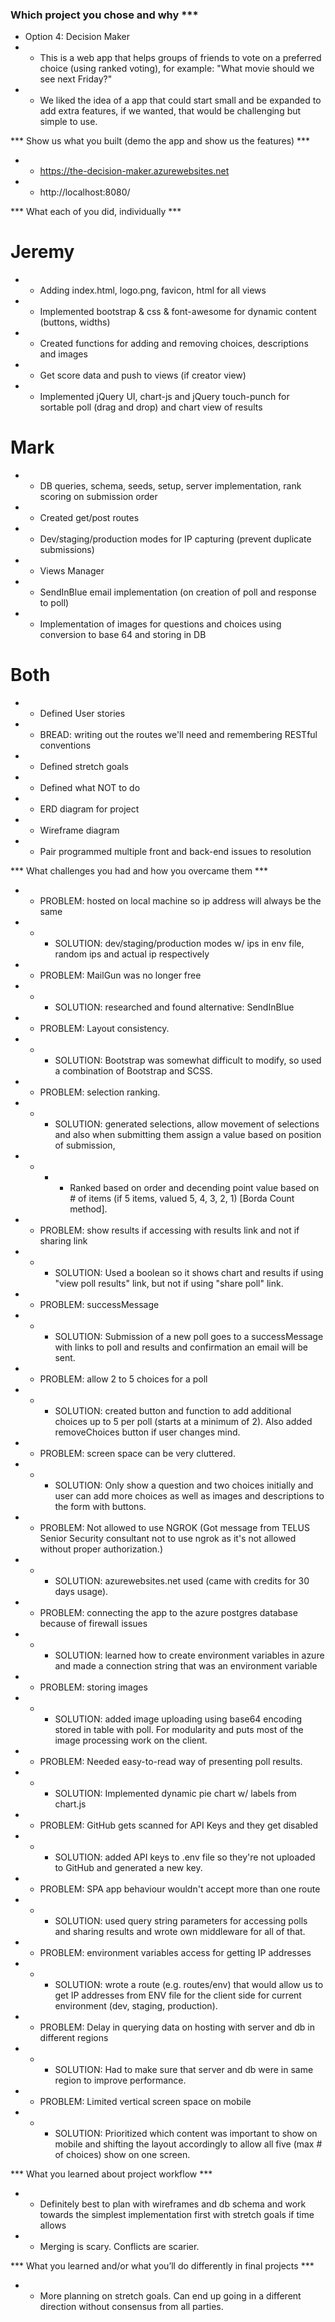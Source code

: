 ### Which project you chose and why ***
* Option 4: Decision Maker
* - This is a web app that helps groups of friends to vote on a preferred choice (using ranked voting), for example: "What movie should we see next Friday?"
* - We liked the idea of a app that could start small and be expanded to add extra features, if we wanted, that would be challenging but simple to use. 

*** Show us what you built (demo the app and show us the features) ***
* - https://the-decision-maker.azurewebsites.net
* - http://localhost:8080/


*** What each of you did, individually ***
# Jeremy
* - Adding index.html, logo.png, favicon, html for all views
* - Implemented bootstrap & css & font-awesome for dynamic content (buttons, widths)
* - Created functions for adding and removing choices, descriptions and images 
* - Get score data and push to views (if creator view)
* - Implemented jQuery UI, chart-js and jQuery touch-punch for sortable poll (drag and drop) and chart view of results

# Mark
* - DB queries, schema, seeds, setup, server implementation, rank scoring on submission order
* - Created get/post routes
* - Dev/staging/production modes for IP capturing (prevent duplicate submissions)
* - Views Manager
* - SendInBlue email implementation (on creation of poll and response to poll)
* - Implementation of images for questions and choices using conversion to base 64 and storing in DB

# Both
* - Defined User stories
* - BREAD: writing out the routes we'll need and remembering RESTful conventions
* - Defined stretch goals
* - Defined what NOT to do
* - ERD diagram for project
* - Wireframe diagram
* - Pair programmed multiple front and back-end issues to resolution

*** What challenges you had and how you overcame them ***
* - PROBLEM: hosted on local machine so ip address will always be the same
* - - SOLUTION: dev/staging/production modes w/ ips in env file, random ips and actual ip respectively
* - PROBLEM: MailGun was no longer free
* - - SOLUTION: researched and found alternative: SendInBlue
* - PROBLEM: Layout consistency.
* - - SOLUTION: Bootstrap was somewhat difficult to modify, so used a combination of Bootstrap and SCSS. 
* - PROBLEM: selection ranking.
* - - SOLUTION: generated selections, allow movement of selections and also when submitting them assign a value based on position of submission, 
* - - - Ranked based on order and decending point value based on # of items (if 5 items, valued 5, 4, 3, 2, 1) [Borda Count method].
* - PROBLEM: show results if accessing with results link and not if sharing link
* - - SOLUTION: Used a boolean so it shows chart and results if using "view poll results" link, but not if using "share poll" link.
* - PROBLEM: successMessage
* - - SOLUTION: Submission of a new poll goes to a successMessage with links to poll and results and confirmation an email will be sent.
* - PROBLEM: allow 2 to 5 choices for a poll
* - - SOLUTION: created button and function to add additional choices up to 5 per poll (starts at a minimum of 2). Also added removeChoices button if user changes mind.
* - PROBLEM: screen space can be very cluttered.
* - - SOLUTION: Only show a question and two choices initially and user can add more choices as well as images and descriptions to the form with buttons. 
* - PROBLEM: Not allowed to use NGROK (Got message from TELUS Senior Security consultant not to use ngrok as it's not allowed without proper authorization.)
* - - SOLUTION: azurewebsites.net used (came with credits for 30 days usage). 
* - PROBLEM: connecting the app to the azure postgres database because of firewall issues
* - - SOLUTION: learned how to create environment variables in azure and made a connection string that was an environment variable 
* - PROBLEM: storing images
* - - SOLUTION: added image uploading using base64 encoding stored in table with poll. For modularity and puts most of the image processing work on the client.
* - PROBLEM: Needed easy-to-read way of presenting poll results.
* - - SOLUTION: Implemented dynamic pie chart w/ labels from chart.js
* - PROBLEM: GitHub gets scanned for API Keys and they get disabled
* - - SOLUTION: added API keys to .env file so they're not uploaded to GitHub and generated a new key.
* - PROBLEM: SPA app behaviour wouldn't accept more than one route
* - - SOLUTION: used query string parameters for accessing polls and sharing results and wrote own middleware for all of that.
* - PROBLEM: environment variables access for getting IP addresses
* - - SOLUTION: wrote a route (e.g. routes/env) that would allow us to get IP addresses from ENV file for the client side for current environment (dev, staging, production).
* - PROBLEM: Delay in querying data on hosting with server and db in different regions
* - - SOLUTION: Had to make sure that server and db were in same region to improve performance.
* - PROBLEM: Limited vertical screen space on mobile
* - - SOLUTION: Prioritized which content was important to show on mobile and shifting the layout accordingly to allow all five (max # of choices) show on one screen.

*** What you learned about project workflow ***
* - Definitely best to plan with wireframes and db schema and work towards the simplest implementation first with stretch goals if time allows
* - Merging is scary. Conflicts are scarier.

*** What you learned and/or what you’ll do differently in final projects ***
* - More planning on stretch goals. Can end up going in a different direction without consensus from all parties.